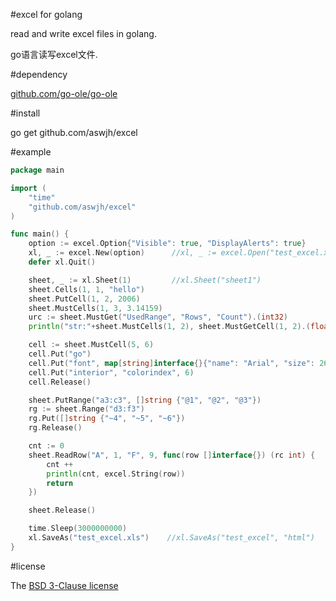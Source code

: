 ﻿#excel for golang

read and write excel files in golang.

go语言读写excel文件.

#dependency

[github.com/go-ole/go-ole][ole]

#install

go get github.com/aswjh/excel

#example
``` go
package main

import (
	"time"
	"github.com/aswjh/excel"
)

func main() {
	option := excel.Option{"Visible": true, "DisplayAlerts": true}
	xl, _ := excel.New(option)      //xl, _ := excel.Open("test_excel.xls", option)
	defer xl.Quit()

	sheet, _ := xl.Sheet(1)         //xl.Sheet("sheet1")
	sheet.Cells(1, 1, "hello")
	sheet.PutCell(1, 2, 2006)
	sheet.MustCells(1, 3, 3.14159)
	urc := sheet.MustGet("UsedRange", "Rows", "Count").(int32)
	println("str:"+sheet.MustCells(1, 2), sheet.MustGetCell(1, 2).(float64), urc)

	cell := sheet.MustCell(5, 6)
	cell.Put("go")
	cell.Put("font", map[string]interface{}{"name": "Arial", "size": 26, "bold": true})
	cell.Put("interior", "colorindex", 6)
	cell.Release()

	sheet.PutRange("a3:c3", []string {"@1", "@2", "@3"})
	rg := sheet.Range("d3:f3")
	rg.Put([]string {"~4", "~5", "~6"})
	rg.Release()

	cnt := 0
	sheet.ReadRow("A", 1, "F", 9, func(row []interface{}) (rc int) {    //"A", 1  or  1, 9  or  1  or  nothing
		cnt ++
		println(cnt, excel.String(row))
		return                                                                                   //-1: break
	})

	sheet.Release()

	time.Sleep(3000000000)
	xl.SaveAs("test_excel.xls")    //xl.SaveAs("test_excel", "html")
}

```

#license

The [BSD 3-Clause license][bsd]

[ole]: http://github.com/go-ole/go-ole
[bsd]: http://opensource.org/licenses/BSD-3-Clause




